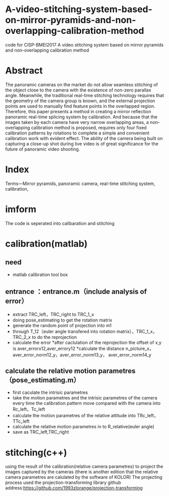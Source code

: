 # A-video-stitching-system-based-on-mirror-pyramids-and-non-overlapping-calibration-method
code for CISP-BMEI2017 A video stitching system based on mirror pyramids and non-overlapping calibration method

# Abstract
The panoramic cameras on the market do not allow seamless stitching of the object close to the camera with the
existence of non-zero parallax angle. Meanwhile, the traditional real-time stitching technology requires that the geometry of the
camera group is known, and the external projection points are used to manually find feature points in the overlapped region.
Therefore, this paper presents a method in creating a mirror reflection panoramic real-time splicing system by calibration.
And because that the images taken by each camera have very narrow overlapping areas, a non-overlapping calibration method
is proposed, requires only four fixed calibration patterns by rotations to complete a simple and convenient calibration work
with evident effect. The ability of the camera being built on capturing a close-up shot during live video is of great significance
for the future of panoramic video shooting.
# Index
Terms—Mirror pyramids, panoramic camera, real-time stitching system, calibration,
# imform
The code is seperated into calibaration and stitching 

# calibration(matlab)
## need
* matlab calibration tool box

## entrance ：entrance.m（include analysis of error）
* extract TRC_left，TRC_right to TRC_1_x
* doing pose_estimating to get the rotation matrix
* generate the random point of projection into m1
* through T_12（euler angle transfered into rotation matrix），TRC_1_x，TRC_2_x to do the reprojection
* calculate the error
 *after caclulation of the reprojection the offset of x,y is aver_errorx12,aver_errory12
 *calculate the distance n_picture_x，aver_error_norm12_y，aver_error_norm13_y， aver_error_norm14_y
 
## calculate the relative motion parametres（pose_estimating.m）
* first caculate the intrisic parametres
* take the motion parametres and the intrisic parametres of the camera every time the calibration pattern move compared with the camera into Rc_left，Tc_left 
* calculate the motion parametres of the relative attitude into TRc_left，TTc_left
* calculate the relative motion parametres in to R_relative(euler angle)
* save as TRC_left,TRC_right

# stitching(c++)
using the result of the calibration(relative camera parametres) to project the images captured by the cameras 
(there is another edition that the relative camera parametres are calulated by the software of KOLOR)
The projecting process used the projection-transforming library
github address:https://github.com/1993zlorange/projection-transforming
